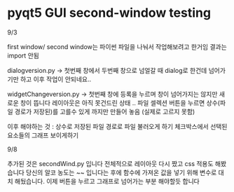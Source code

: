 # pyqt5 GUI second-window testing

9/3

first window/ second window는 파이썬 파일을 나눠서 작업해보려고 한거임
결과는 import 안됨

dialogversion.py -> 첫번째 창에서 두번째 창으로 넘얼갈 때 dialog로 한건데
넘어가기만 하고 이후 작업이 안되네요..

widgetChangeversion.py -> 첫번째 창에 등록을 누르며 창이 넘어가지는 않지만 새로운 창이 뜹니다
레이아웃은 아직 못건드린 상태 .. 
파일 셀렉션 버튼을 누르면 상수(파일 경로가 저장된)를 고를수 있게 까지만 만들어 놓음 (실제로 고르지 못함)

이후 해야하는 것
: 상수로 저장된 파일 경로로 파일 불러오게 하기
  체크박스에서 선택된 요소들의 그래프 보이게하기
  

9/8

추가된 것은 secondWind.py 입니다 전체적으로 레이아웃 다시 짰고 css 적용도 해봤습니다 
당신의 알코 농도는 ~~ 입니다는 후에 함수에 가져온 값을 넣기 위해 변수로 대치 해뒀습니다.
이제 버튼을 누르고 그래프로 넘어가는 부분 해야할듯 합니다
